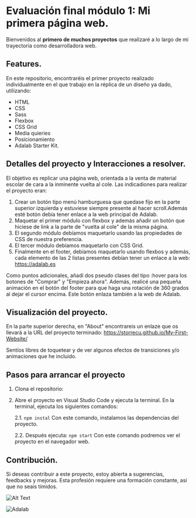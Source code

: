 # Evaluación final módulo 1: Mi primera página web. 

Bienvenidos al **primero de muchos proyectos** que realizaré a lo largo de mi trayectoria como desarrolladora web. 

## Features. 
En este repositorio, encontraréis el primer proyecto realizado individualmente en el que trabajo en la réplica de un diseño ya dado, utilizando:
- HTML 
- CSS 
- Sass 
- Flexbox 
- CSS Grid 
- Media quieries
- Posicionamiento
- Adalab Starter Kit. 

## Detalles del proyecto y Interacciones a resolver. 
El objetivo es replicar una página web, orientada a la venta de material escolar de cara a la inminente vuelta al cole.
Las indicadiones para realizar el proyecto eran: 

1. Crear un botón tipo menú hamburguesa que quedase fijo en la parte superior izquierda y estuviese siempre presente al hacer scroll.Además esté botón debía tener enlace a la web principal de Adalab. 
2. Maquetar el primer módulo con flexbox y además añadir un botón que hiciese de link a la parte de "vuelta al cole" de la misma página. 
3. El segundo módulo debíamos maquetarlo usando las propiedades de CSS de nuestra preferencia. 
4. El tercer módulo debíamos maquetarlo con CSS Grid. 
5. Finalmente en el footer, debíamos maquetarlo usando flexbos y además, cada elemento de las 2 listas presentes debían tener un enlace a la web: https://adalab.es

Como puntos adicionales, añadí dos pseudo clases del tipo :hover para los botones de "Comprar" y "Empieza ahora".
Además, realicé una pequeña animación en el botón del footer para que haga una rotación de 360 grados al dejar el cursor encima. Este botón enlaza también a la web de Adalab. 

## Visualización del proyecto. 
En la parte superior derecha, en "About" encontrareis un enlaze que os llevará a la URL del proyecto terminado: https://storrecu.github.io/My-First-Website/ 

Sentíos libres de toquetear y de ver algunos efectos de transiciones y/o animaciones que he incluido. 

## Pasos para arrancar el proyecto

1. Clona el repositorio:

2. Abre el proyecto en Visual Studio Code y ejecuta la terminal. En la terminal, ejecuta los siguientes comandos:

   
   2.1. ``` npm instal ``` Con este comando, instalamos las dependencias del proyecto.

   
   2.2. Después ejecuta: ``` npm start ``` Con este comando podremos ver el proyecto en el navegador web.


## Contribución.
Si deseas contribuir a este proyecto, estoy abierta a sugerencias, feedbacks y mejoras.
Esta profesión requiere una formación constante, así que no seais tímidos. 

![Alt Text](https://media.giphy.com/media/vFKqnCdLPNOKc/giphy.gif)





![Adalab](https://beta.adalab.es/resources/images/adalab-logo-155x61-bg-white.png)


